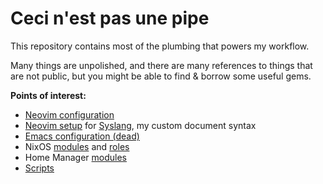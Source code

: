 # Ceci n'est pas une pipe

This repository contains most of the plumbing that powers my workflow.

Many things are unpolished, and there are many references to things that are not public, but you might be able to find & borrow some useful gems.

**Points of interest:**

- [Neovim configuration](home/dotfiles/nvim)
- [Neovim setup](https://github.com/search?q=repo%3A3rd%2Fconfig%20syslang&type=code) for [Syslang](https://github.com/3rd/syslang), my custom document syntax
- [Emacs configuration (dead)](home/dotfiles/emacs)
- NixOS [modules](nixos/modules) and [roles](nixos/roles)
- Home Manager [modules](home/modules)
- [Scripts](home/bin)
